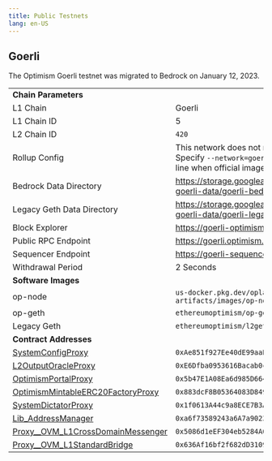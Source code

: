 ```yaml
---
title: Public Testnets
lang: en-US
---
```


## Goerli

The Optimism Goerli testnet was migrated to Bedrock on January 12, 2023.

<table width="100%">
    <tbody>
        <tr>
            <td colspan="2"><strong>Chain Parameters</strong></td>
        </tr>
        <tr>
            <td>L1 Chain</td>
            <td>Goerli</td>
        </tr>
        <tr>
            <td>L1 Chain ID</td>
            <td>5</td>
        </tr>
        <tr>
            <td>L2 Chain ID</td>
            <td><code>420</code></td>
        </tr>
        <tr>
            <td>Rollup Config</td>
            <td>This network does not require a rollup config. Specify <code>--network=goerli</code> on the command line
                when official images are released.
            </td>
        </tr>
        <tr>
            <td>Bedrock Data Directory</td>
            <td><a href="https://storage.googleapis.com/oplabs-goerli-data/goerli-bedrock.tar">https://storage.googleapis.com/oplabs-goerli-data/goerli-bedrock.tar</a>
            </td>
        </tr>
        <tr>
            <td>Legacy Geth Data Directory</td>
            <td><a href="https://storage.googleapis.com/oplabs-goerli-data/goerli-legacy-archival.tar">https://storage.googleapis.com/oplabs-goerli-data/goerli-legacy-archival.tar</a>
            </td>
        </tr>
        <tr>
            <td>Block Explorer</td>
            <td>
                <a href="https://goerli-optimism.etherscan.io">https://goerli-optimism.etherscan.io</a>
            </td>
        </tr>
        <tr>
            <td>Public RPC Endpoint</td>
            <td>
                <a href="https://goerli.optimism.io">https://goerli.optimism.io</a>
            </td>
        </tr>
        <tr>
            <td>Sequencer Endpoint</td>
            <td>
                <a href="https://goerli-sequencer.optimism.io">https://goerli-sequencer.optimism.io</a>
            </td>
        </tr>
        <tr>
            <td>Withdrawal Period</td>
            <td>2 Seconds</td>
        </tr>
        <tr>
            <td colspan="2"><strong>Software Images</strong></td>
        </tr>
        <tr>
            <td>op-node</td>
            <td><code>us-docker.pkg.dev/oplabs-tools-artifacts/images/op-node:v0.10.9</code></td>
        </tr>
        <tr>
            <td>op-geth</td>
            <td><code>ethereumoptimism/op-geth:v1.10.26-166f27c</code></td>
        </tr>
        <tr>
            <td>Legacy Geth</td>
            <td><code>ethereumoptimism/l2geth:0.5.29</code></td>
        </tr>
        <tr>
            <td colspan="2"><strong>Contract Addresses</strong></td>
        </tr>
        <tr>
            <td><a href="https://goerli.etherscan.io/address/0xAe851f927Ee40dE99aaBb7461C00f9622ab91d60">SystemConfigProxy</a>
            </td>
            <td><code>0xAe851f927Ee40dE99aaBb7461C00f9622ab91d60</code></td>
        </tr>
        <tr>
            <td><a href="https://goerli.etherscan.io/address/0xE6Dfba0953616Bacab0c9A8ecb3a9BBa77FC15c0">L2OutputOracleProxy</a>
            </td>
            <td><code>0xE6Dfba0953616Bacab0c9A8ecb3a9BBa77FC15c0</code></td>
        </tr>
        <tr>
            <td><a href="https://goerli.etherscan.io/address/0x5b47E1A08Ea6d985D6649300584e6722Ec4B1383">OptimismPortalProxy</a>
            </td>
            <td><code>0x5b47E1A08Ea6d985D6649300584e6722Ec4B1383</code></td>
        </tr>
        <tr>
            <td><a href="https://goerli.etherscan.io/address/0x883dcF8B05364083D849D8bD226bC8Cb4c42F9C5">OptimismMintableERC20FactoryProxy</a>
            </td>
            <td><code>0x883dcF8B05364083D849D8bD226bC8Cb4c42F9C5</code></td>
        </tr>
        <tr>
            <td><a href="https://goerli.etherscan.io/address/0x1f0613A44c9a8ECE7B3A2e0CdBdF0F5B47A50971">SystemDictatorProxy</a>
            </td>
            <td><code>0x1f0613A44c9a8ECE7B3A2e0CdBdF0F5B47A50971</code></td>
        </tr>
        <tr>
            <td>
                <a href="https://goerli.etherscan.io/address/0xa6f73589243a6A7a9023b1Fa0651b1d89c177111">Lib_AddressManager</a>
            </td>
            <td>
                <code>0xa6f73589243a6A7a9023b1Fa0651b1d89c177111</code>
            </td>
        </tr>
        <tr>
            <td>
                <a href="https://goerli.etherscan.io/address/0x5086d1eEF304eb5284A0f6720f79403b4e9bE294">Proxy__OVM_L1CrossDomainMessenger</a>
            </td>
            <td>
                <code>0x5086d1eEF304eb5284A0f6720f79403b4e9bE294</code>
            </td>
        </tr>
        <tr>
            <td>
                <a href="https://goerli.etherscan.io/address/0x636Af16bf2f682dD3109e60102b8E1A089FedAa8">Proxy__OVM_L1StandardBridge</a>
            </td>
            <td>
                <code>0x636Af16bf2f682dD3109e60102b8E1A089FedAa8</code>
            </td>
        </tr>
    </tbody>
</table>
